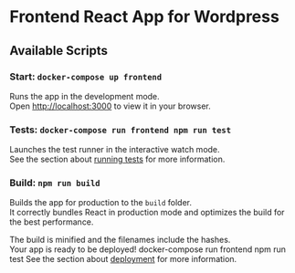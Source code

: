 # Frontend React App for Wordpress

## Available Scripts
### Start: `docker-compose up frontend`
Runs the app in the development mode.\
Open [http://localhost:3000](http://localhost:3000) to view it in your browser.

### Tests: `docker-compose run frontend npm run test`
Launches the test runner in the interactive watch mode.\
See the section about [running tests](https://facebook.github.io/create-react-app/docs/running-tests) for more information.

### Build: `npm run build`
Builds the app for production to the `build` folder.\
It correctly bundles React in production mode and optimizes the build for the best performance.

The build is minified and the filenames include the hashes.\
Your app is ready to be deployed!
docker-compose run frontend npm run test
See the section about [deployment](https://facebook.github.io/create-react-app/docs/deployment) for more information.
